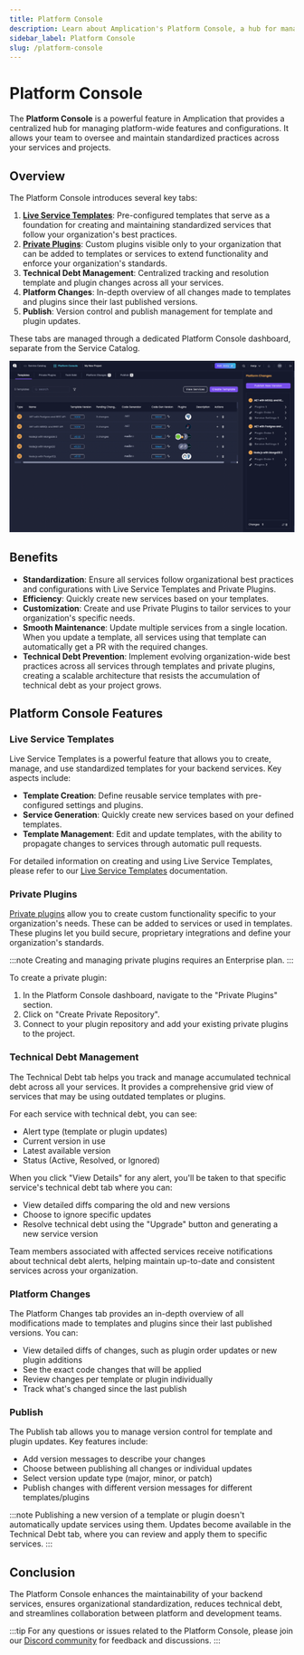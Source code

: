 ```yaml
---
title: Platform Console  
description: Learn about Amplication's Platform Console, a hub for managing platform-wide features and configurations.
sidebar_label: Platform Console
slug: /platform-console
---
```


# Platform Console

The **Platform Console** is a powerful feature in Amplication that provides a centralized hub for managing platform-wide features and configurations. It allows your team to oversee and maintain standardized practices across your services and projects.

## Overview

The Platform Console introduces several key tabs:

1. [**Live Service Templates**](/live-service-templates): Pre-configured templates that serve as a foundation for creating and maintaining standardized services that follow your organization's best practices.
2. [**Private Plugins**](/private-plugins/): Custom plugins visible only to your organization that can be added to templates or services to extend functionality and enforce your organization's standards.
3. **Technical Debt Management**: Centralized tracking and resolution template and plugin changes across all your services.
4. **Platform Changes**: In-depth overview of all changes made to templates and plugins since their last published versions.
5. **Publish**: Version control and publish management for template and plugin updates.

These tabs are managed through a dedicated Platform Console dashboard, separate from the Service Catalog.

![Amplication Platform Console](./assets/amplication-platform-console.png)

## Benefits

- **Standardization**: Ensure all services follow organizational best practices and configurations with Live Service Templates and Private Plugins.
- **Efficiency**: Quickly create new services based on your templates.
- **Customization**: Create and use Private Plugins to tailor services to your organization's specific needs.
- **Smooth Maintenance**: Update multiple services from a single location. When you update a template, all services using that template can automatically get a PR with the required changes.
- **Technical Debt Prevention**: Implement evolving organization-wide best practices across all services through templates and private plugins, creating a scalable architecture that resists the accumulation of technical debt as your project grows.

## Platform Console Features

### Live Service Templates

Live Service Templates is a powerful feature that allows you to create, manage, and use standardized templates for your backend services. Key aspects include:

- **Template Creation**: Define reusable service templates with pre-configured settings and plugins.
- **Service Generation**: Quickly create new services based on your defined templates.
- **Template Management**: Edit and update templates, with the ability to propagate changes to services through automatic pull requests.

For detailed information on creating and using Live Service Templates, please refer to our [Live Service Templates](/live-service-templates) documentation.

### Private Plugins

[Private plugins](/private-plugins/) allow you to create custom functionality specific to your organization's needs. These can be added to services or used in templates. These plugins let you build secure, proprietary integrations and define your organization's standards. 

:::note
Creating and managing private plugins requires an Enterprise plan.
:::

To create a private plugin:

1. In the Platform Console dashboard, navigate to the "Private Plugins" section.
2. Click on "Create Private Repository".
3. Connect to your plugin repository and add your existing private plugins to the project.

### Technical Debt Management

The Technical Debt tab helps you track and manage accumulated technical debt across all your services. It provides a comprehensive grid view of services that may be using outdated templates or plugins.

For each service with technical debt, you can see:
- Alert type (template or plugin updates)
- Current version in use
- Latest available version
- Status (Active, Resolved, or Ignored)

When you click "View Details" for any alert, you'll be taken to that specific service's technical debt tab where you can:
- View detailed diffs comparing the old and new versions
- Choose to ignore specific updates
- Resolve technical debt using the "Upgrade" button and generating a new service version

Team members associated with affected services receive notifications about technical debt alerts, helping maintain up-to-date and consistent services across your organization.

### Platform Changes

The Platform Changes tab provides an in-depth overview of all modifications made to templates and plugins since their last published versions. You can:
- View detailed diffs of changes, such as plugin order updates or new plugin additions
- See the exact code changes that will be applied
- Review changes per template or plugin individually
- Track what's changed since the last publish

### Publish

The Publish tab allows you to manage version control for template and plugin updates. Key features include:

- Add version messages to describe your changes
- Choose between publishing all changes or individual updates
- Select version update type (major, minor, or patch)
- Publish changes with different version messages for different templates/plugins

:::note
Publishing a new version of a template or plugin doesn't automatically update services using them. Updates become available in the Technical Debt tab, where you can review and apply them to specific services.
:::

## Conclusion

The Platform Console enhances the maintainability of your backend services, ensures organizational standardization, reduces technical debt, and streamlines collaboration between platform and development teams.

:::tip
For any questions or issues related to the Platform Console, please join our [Discord community](https://discord.gg/amplication) for feedback and discussions.
:::